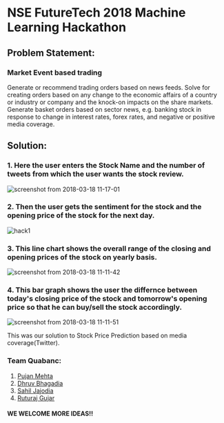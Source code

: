 # NSE FutureTech 2018 Machine Learning Hackathon
## Problem Statement:
### Market Event based trading
Generate or recommend trading orders based on news feeds. Solve for creating orders based on any
change to the economic affairs of a country or industry or company and the knock-on impacts on the
share markets. Generate basket orders based on sector news, e.g. banking stock in response to
change in interest rates, forex rates, and negative or positive media coverage.
## Solution:
### 1. Here the user enters the Stock Name and the number of tweets from which the user wants the stock review.
![screenshot from 2018-03-18 11-17-01](https://user-images.githubusercontent.com/26873907/37676770-d8f264e8-2c9e-11e8-960f-c6c6fecdab68.png)


### 2. Then the user gets the sentiment for the stock and the opening price of the stock for the next day.
![hack1](https://user-images.githubusercontent.com/26873907/37676609-666a8e0a-2c9e-11e8-979f-5351b8d1beab.png)


### 3. This line chart shows the overall range of the closing and opening prices of the stock on yearly basis.
![screenshot from 2018-03-18 11-11-42](https://user-images.githubusercontent.com/26873907/37676931-5f19b9d6-2c9f-11e8-819c-005a95217b97.png)


### 4. This bar graph shows the user the differnce between today's closing price of the stock and tomorrow's opening price so that he can buy/sell the stock accordingly.
![screenshot from 2018-03-18 11-11-51](https://user-images.githubusercontent.com/26873907/37677008-a23e8b74-2c9f-11e8-88f8-9dd8e9ecf58d.png)

This was our solution to Stock Price Prediction based on media coverage(Twitter).

### Team Quabanc:
1) [Pujan Mehta](https://github.com/pujanm)
2) [Dhruv Bhagadia](https://github.com/DhruvBhagadia)  
3) [Sahil Jajodia](https://github.com/sahiljajodia01)
4) [Ruturaj Gujar](https://github.com/Ruturaj123)

#### WE WELCOME MORE IDEAS!!
